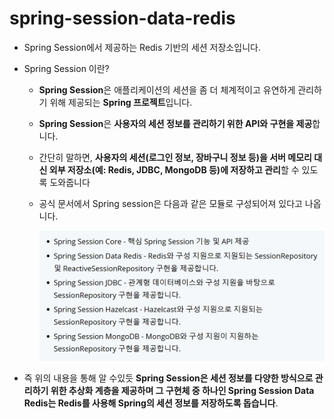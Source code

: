 # spring-session-data-redis

- Spring Session에서 제공하는 Redis 기반의 세션 저장소입니다.

- Spring Session 이란?

  - **Spring Session**은 애플리케이션의 세션을 좀 더 체계적이고 유연하게 관리하기 위해 제공되는 **Spring 프로젝트**입니다. 

  - **Spring Session**은 **사용자의 세션 정보를 관리하기 위한 API와 구현을 제공**합니다.

  - 간단히 말하면, **사용자의 세션(로그인 정보, 장바구니 정보 등)을 서버 메모리 대신 외부 저장소(예: Redis, JDBC, MongoDB 등)에 저장하고 관리**할 수 있도록 도와줍니다 

  - 공식 문서에서 Spring session은 다음과 같은 모듈로 구성되어져 있다고 나옵니다.

    ![image-20250205235719596](https://raw.githubusercontent.com/CUCU7103/save-image-repo/main/image/image-20250205235719596.png)

  

- 즉 위의 내용을 통해 알 수있듯 **Spring Session은 세션 정보를 다양한 방식으로 관리하기 위한 추상화 계층을 제공하며 그 구현체 중 하나인 Spring Session Data Redis는 Redis를 사용해 Spring의 세션 정보를 저장하도록 돕습니다**.
  

